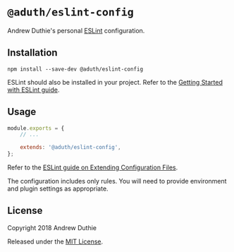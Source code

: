 # `@aduth/eslint-config`

Andrew Duthie's personal [ESLint](https://eslint.org/) configuration.

## Installation

```
npm install --save-dev @aduth/eslint-config
```

ESLint should also be installed in your project. Refer to the [Getting Started with ESLint guide](https://eslint.org/docs/user-guide/getting-started).

## Usage

```js
module.exports = {
	// ...

	extends: '@aduth/eslint-config',
};
```

Refer to the [ESLint guide on Extending Configuration Files](https://eslint.org/docs/user-guide/configuring#extending-configuration-files).

The configuration includes only rules. You will need to provide environment and plugin settings as appropriate.

## License

Copyright 2018 Andrew Duthie

Released under the [MIT License](https://github.com/aduth/wping/tree/master/LICENSE.md).
